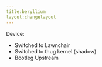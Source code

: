 ```yaml
---
title:beryllium
layout:changelayout
---
```


 Device:
* Switched to Lawnchair
* Switched to thug kernel (shadow)
* Bootleg Upstream
